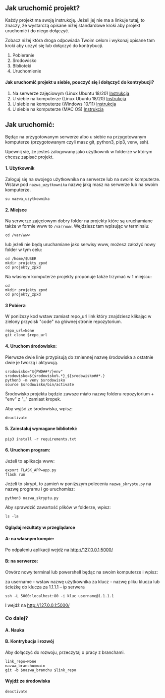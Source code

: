 ## Jak uruchomić projekt?

Każdy projekt ma swoją instrukcję. Jeżeli jej nie ma a linkuje tutaj, to znaczy, że wystarczą opisane niżej standardowe kroki aby projekt uruchomić i do niego dołączyć. 

Zobacz niżej która droga odpowiada Twoim celom i wykonaj opisane tam kroki aby uczyć się lub dołączyć do kontrybucji.

1. Pobieranie
2. Środowisko
3. Biblioteki
4. Uruchomienie


#### Jak uruchomić projekt u siebie, pouczyć się i dołączyć do kontrybucji?

1. Na serwerze zajęciowym (Linux Ubuntu 18/20) [Instrukcja](https://github.com/ZPXD/zajecia_programowania_xd/blob/main/przydatne/projekt_na_serwerze.md)
2. U siebie na komputerze (Linux Ubuntu 18/20) [Instrukcja](https://github.com/ZPXD/zajecia_programowania_xd/blob/main/przydatne/projekt_na_komputerze_linux_ubuntu.md)
3. U siebie na komputerze (Windows 10/11) [Instrukcja](https://github.com/ZPXD/zajecia_programowania_xd/blob/main/przydatne/projekt_na_komputerze_windows.md)
4. U siebie na komputerze (MAC OS) [Instrukcja](https://github.com/ZPXD/zajecia_programowania_xd/blob/main/przydatne/projekt_na_komputerze_mac_os.md)


## Jak uruchomić:

Będąc na przygotowanym serwerze albo u siebie na przygotowanym komputerze (przygotowanym czyli masz git, python3, pip3, venv, ssh).

Upewnij się, że jesteś zalogowany jako użytkownik w folderze w którym chcesz zapisać projekt. 

#### 1. Użytkownik

Zaloguj się na swojego użytkownika na serwerze lub na swoim komputerze. Wstaw pod `nazwa_uzytkownika` nazwę jaką masz na serwerze lub na swoim komputerze.
```
su nazwa_uzytkownika
```

#### 2. Miejsce

Na serwerze zajęciowym dobry folder na projekty które są uruchamiane także w formie www to `/var/www`. Wejdziesz tam wpisując w terminalu:
```
cd /var/www
``` 
lub jeżeli nie będą uruchamiane jako serwisy www, możesz założyć nowy folder w tym celu:
```
cd /home/$USER
mkdir projekty_zpxd
cd projekty_zpxd
```

Na własnym komputerze projekty proponuje także trzymać w 1 miejscu:
```
cd
mkdir projekty_zpxd
cd projekty_zpxd
```

#### 3 Pobierz:

W poniższy kod wstaw zamiast repo_url link który znajdziesz klikając w zielony przycisk "code" na głównej stronie repozytorium.
```
repo_url=None
git clone $repo_url
```

#### 4. Uruchom środowisko:

Pierwsze dwie linie przypisują do zmiennej nazwę środowiska a ostatnie dwie je tworzą i aktywują.

```
srodowisko="${PWD##*/}env"
srodowisko=${srodowisko%.*}_${srodowisko##*.}
python3 -m venv $srodowisko
source $srodowisko/bin/activate
```

Środowisko projektu będzie zawsze miało nazwę folderu repozytorium + "env" z "_" zamiast kropek.

Aby wyjść ze środowiska, wpisz:
```
deactivate
```

#### 5. Zainstaluj wymagane biblioteki:
```
pip3 install -r requirements.txt
```

#### 6. Uruchom program:

Jeżeli to aplikacja www:
```
export FLASK_APP=app.py
flask run
```
Jeżeli to skrypt, to zamień w poniższym poleceniu `nazwa_skryptu.py` na nazwę programu i go uruchomisz:
```
python3 nazwa_skryptu.py
```
Aby sprawdzić zawartość plików w folderze, wpisz:
```
ls -la
```

#### Oglądaj rezultaty w przeglądarce

#### A: na własnym kompie:

Po odpaleniu aplikacji wejdź na http://127.0.0.1:5000/

#### B: na serwerze:

Otwórz nowy terminal lub powershell będąc na swoim komputerze i wpisz:

za username -  wstaw nazwę użytkownika
za klucz - nazwę pliku klucza lub ścieżkę do klucza
za 1.1.1.1 – ip serwera
```
ssh -L 5000:localhost:80 -i kluc username@1.1.1.1
```

I wejdź na http://127.0.0.1:5000/

### Co dalej?

#### A. Nauka


#### B. Kontrybucja i rozwój

Aby dołączyć do rozwoju, przeczytaj o pracy z branchami.

```
link_repo=None
nazwa_branchu=main
git -b $nazwa_branchu $link_repo
```



#### Wyjdź ze środowiska
```
deactivate
```

